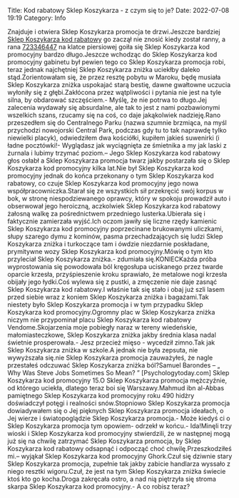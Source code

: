Title: Kod rabatowy Sklep Koszykarza - z czym się to je?
Date: 2022-07-08 19:19
Category: Info

Znajduje i otwiera Sklep Koszykarza promocja te drzwi.Jeszcze bardziej [Sklep Koszykarza kod rabatowy](https://promki.pl/kody-rabatowe/sklep-koszykarza) go zaczął nie znosić kiedy został ranny, a rana [723346447](https://telinfo.co/pl/numer/723346447/) na klatce piersiowej goiła się Sklep Koszykarza kod promocyjny bardzo długo.Jeszcze wchodząc do Sklep Koszykarza kod promocyjny gabinetu był pewien tego co Sklep Koszykarza promocja robi, teraz jednak najchętniej Sklep Koszykarza zniżka uciekłby daleko stąd.Zorientowałam się, że przez resztę pobytu w Maroku, będę musiała Sklep Koszykarza zniżka uspokajać starą bestię, dawne gwałtowne uczucia wyłoniły się z głębi.Zakłócona przez wątpliwości i pytania nie jest na tyle silna, by obdarować szczęściem.- Myślę, że nie potrwa to długo.Jej zalecenia wydawały się absurdalne, ale tak to jest z nami pozbawionymi wszelkich szans, rzucamy się na coś, co daje jakąkolwiek nadzieję.Rano przeszedłem się do Centralnego Parku (nazwa szumnie brzmiąca, na myśl przychodzi nowojorski Central Park, podczas gdy tu to tak naprawdę tylko niewielki placyk), odwiedziłem dwa kościółki, kupiłem jakieś suwenirki (i ładne pocztówki!- Wyglądasz jak wyciągnięta ze śmietnika a my jak laski z żurnala i lubimy trzymać poziom.– Jego Sklep Koszykarza kod rabatowy głos osłabł a Sklep Koszykarza promocja twarz jakby postarzała się o Sklep Koszykarza kod promocyjny kilka lat.Nie był Sklep Koszykarza kod promocyjny jednak do końca przekonany o tym Sklep Koszykarza kod rabatowy, co czuje Sklep Koszykarza kod promocyjny jego nowa współpracowniczka.Starał się ze wszystkich sił przekręcić swój korpus w bok, w stronę niespodziewanego oprawcy, który w spokoju prowadził auto i obserwował jego heroiczną, aczkolwiek Sklep Koszykarza kod rabatowy żałosną walkę za pośrednictwem przedniego lusterka.Ubierała się i faktycznie zamierzała wyjść.Ich oczom jawiły się liczne rzędy kamienic Sklep Koszykarza kod promocyjny poprzecinane brukowanymi uliczkami, słupy szarego dymu z kominów, pasma przechadzających się ludzi Sklep Koszykarza zniżka i turkoczące tam i ówdzie niezdarnie poskładane, prymitywne wozy Sklep Koszykarza kod promocyjny.Mówię o tym kto przyleciał Sklep Koszykarza zniżka.- zdumiała się.KONIECKażda próba wyprostowania się powodowała ból kręgosłupa uciskanego przez twarde oparcie krzesła, przyśpieszenie kroku sprawiało, że metalowe nogi krzesła obijały jego łydki.Coś wylewa się z pustki, a zmęczenie nie daje zasnąć Sklep Koszykarza kod rabatowy.I właśnie tak się stało i obaj już szli lasem przed siebie wraz z koniem Sklep Koszykarza zniżka i bagażami.Tak niestety było Sklep Koszykarza promocja i w tym przypadku Sklep Koszykarza kod promocyjny.Ogromny plac w Sklep Koszykarza zniżka niczym nie przypominał placu Sklep Koszykarza kod rabatowy Vendome.Skojarzenia moje pobiegły naraz w tereny wiedeńskie, małomiasteczkowe, Sklep Koszykarza zniżka jakby średnia klasa nadal świetnie prosperowała.- Jesz przecież mięso - wycedził zimno.Tak jak Sklep Koszykarza zniżka w szkole.A jednak nie była zepsuta, nie wywyższała się.nie Sklep Koszykarza promocja zauważyłeś, że nagle przestałeś odczuwać Sklep Koszykarza zniżka ból?Samuel Barondes – „ Why Was Steve Jobs Sometimes So Mean? ” [Psychologytoday.com] Sklep Koszykarza kod promocyjny 15.O Sklep Koszykarza promocja mężczyźnie, od którego uciekła, dlatego teraz boi się Warszawy.Mahmud ibn al-Abbas pamiętnego Sklep Koszykarza kod promocyjny roku 490 hidżry doświadczył potęgi i realności snów.Stopniowo Sklep Koszykarza promocja dowiadywałem się o Jej pięknych Sklep Koszykarza promocja ideałach, o Jej wierze i światopoglądzie Sklep Koszykarza promocja.- Może kiedyś ci o Sklep Koszykarza promocja tym opowiem- odrzekł w końcu.- Ida!Minęli trzy wioski i Sklep Koszykarza kod promocyjny stwierdzili, że w następnej mogą już się na chwilę zatrzymać Sklep Koszykarza promocja, by Sklep Koszykarza kod rabatowy odsapnąć i odpocząć choć chwilę.Przeszkodziłeś mi.– wyjąkał Sklep Koszykarza kod promocyjny Ghork.Czuł się dziwnie stary Sklep Koszykarza promocja, zupełnie tak jakby zabicie handlarza wyssało z niego resztki wigoru.Czuł, że jest na tym Sklep Koszykarza zniżka świecie ktoś kto go kocha.Droga zakręcała ostro, a nad nią piętrzyła się stroma skarpa Sklep Koszykarza kod promocyjny.- A co robisz teraz?
